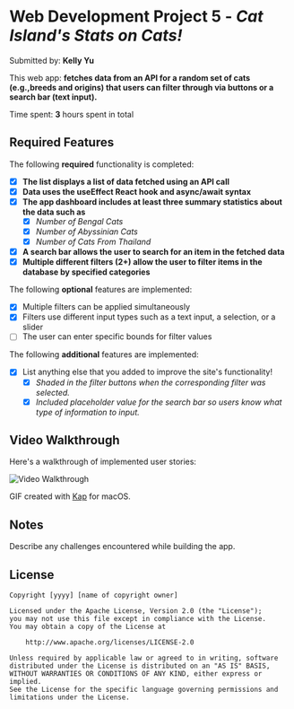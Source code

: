 # Web Development Project 5 - *Cat Island's Stats on Cats!*

Submitted by: **Kelly Yu**

This web app: **fetches data from an API for a random set of cats (e.g.,breeds and origins) that users can filter through via buttons or a search bar (text input).**

Time spent: **3** hours spent in total

## Required Features

The following **required** functionality is completed:

- [x] **The list displays a list of data fetched using an API call**
- [x] **Data uses the useEffect React hook and async/await syntax**
- [x] **The app dashboard includes at least three summary statistics about the data such as**
  - [x] *Number of Bengal Cats*
  - [x] *Number of Abyssinian Cats*
  - [x] *Number of Cats From Thailand*
- [x] **A search bar allows the user to search for an item in the fetched data**
- [x] **Multiple different filters (2+) allow the user to filter items in the database by specified categories**

The following **optional** features are implemented:

- [x] Multiple filters can be applied simultaneously
- [x] Filters use different input types such as a text input, a selection, or a slider
- [ ] The user can enter specific bounds for filter values

The following **additional** features are implemented:

* [x] List anything else that you added to improve the site's functionality!
  - [x] *Shaded in the filter buttons when the corresponding filter was selected.*
  - [x] *Included placeholder value for the search bar so users know what type of information to input.*

## Video Walkthrough

Here's a walkthrough of implemented user stories:

<img src='https://github.com/kellyy8/WEB102-Projects/blob/main/Project5/P5.gif' title='Video Walkthrough' width='' alt='Video Walkthrough' />

GIF created with [Kap](https://getkap.co/) for macOS.

## Notes

Describe any challenges encountered while building the app.

## License

    Copyright [yyyy] [name of copyright owner]

    Licensed under the Apache License, Version 2.0 (the "License");
    you may not use this file except in compliance with the License.
    You may obtain a copy of the License at

        http://www.apache.org/licenses/LICENSE-2.0

    Unless required by applicable law or agreed to in writing, software
    distributed under the License is distributed on an "AS IS" BASIS,
    WITHOUT WARRANTIES OR CONDITIONS OF ANY KIND, either express or implied.
    See the License for the specific language governing permissions and
    limitations under the License.